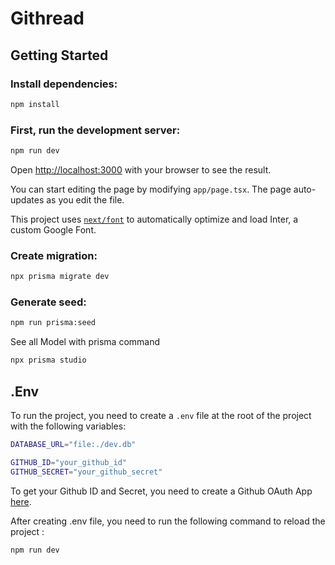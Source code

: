 # Githread
## Getting Started

### Install dependencies:

```bash
npm install
```

### First, run the development server:

```bash
npm run dev
```

Open [http://localhost:3000](http://localhost:3000) with your browser to see the result.

You can start editing the page by modifying `app/page.tsx`. The page auto-updates as you edit the file.

This project uses [`next/font`](https://nextjs.org/docs/basic-features/font-optimization) to automatically optimize and load Inter, a custom Google Font.

### Create migration:

```bash
npx prisma migrate dev
```

### Generate seed:

```bash
npm run prisma:seed
```

See all Model with prisma command
```bash
npx prisma studio
```


## .Env

To run the project, you need to create a `.env` file at the root of the project with the following variables:

```bash
DATABASE_URL="file:./dev.db"

GITHUB_ID="your_github_id"
GITHUB_SECRET="your_github_secret"
```

To get your Github ID and Secret, you need to create a Github OAuth App [here](https://docs.github.com/en/apps/oauth-apps/building-oauth-apps/creating-an-oauth-app).

After creating .env file, you need to run the following command to reload the project :

```bash
npm run dev
```


